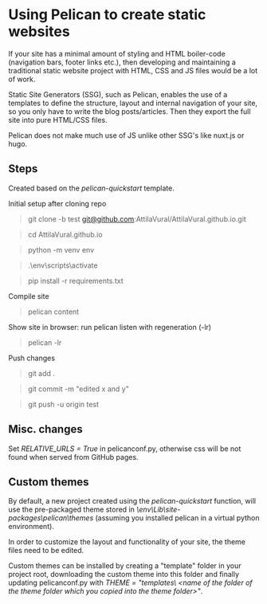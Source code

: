 # Using Pelican to create static websites 

If your site has a minimal amount of styling and HTML boiler-code (navigation bars, footer links etc.), then developing and maintaining a traditional static website project with HTML, CSS and JS files would be a lot of work.

Static Site Generators (SSG), such as Pelican, enables the use of a templates to define the structure, layout and internal navigation of your site, so you only have to write the blog posts/articles. Then they export the full site into pure HTML/CSS files.

Pelican does not make much use of JS unlike other SSG's like nuxt.js or hugo.

## Steps
Created based on the *pelican-quickstart* template.

Initial setup after cloning repo
> git clone -b test git@github.com:AttilaVural/AttilaVural.github.io.git

> cd AttilaVural.github.io

> python -m venv env

> .\env\scripts\activate

> pip install -r requirements.txt

Compile site
> pelican content

Show site in browser: run pelican listen with regeneration (-lr)
> pelican -lr 

Push changes
> git add .

> git commit -m "edited x and y"

> git push -u origin test

## Misc. changes
Set *RELATIVE_URLS = True* in pelicanconf.py, otherwise css will be not found when served from GitHub pages.

## Custom themes
By default, a new project created using the *pelican-quickstart* function, will use the pre-packaged theme stored in *\\env\Lib\site-packages\pelican\themes* (assuming you installed pelican in a virtual python environment).

In order to customize the layout and functionality of your site, the theme files need to be edited.

Custom themes can be installed by creating a "template" folder in your project root, downloading the custom theme into this folder and finally updating pelicanconf.py with *THEME = "templates\ \<name of the folder of the theme folder which you copied into the theme folder>"*.

